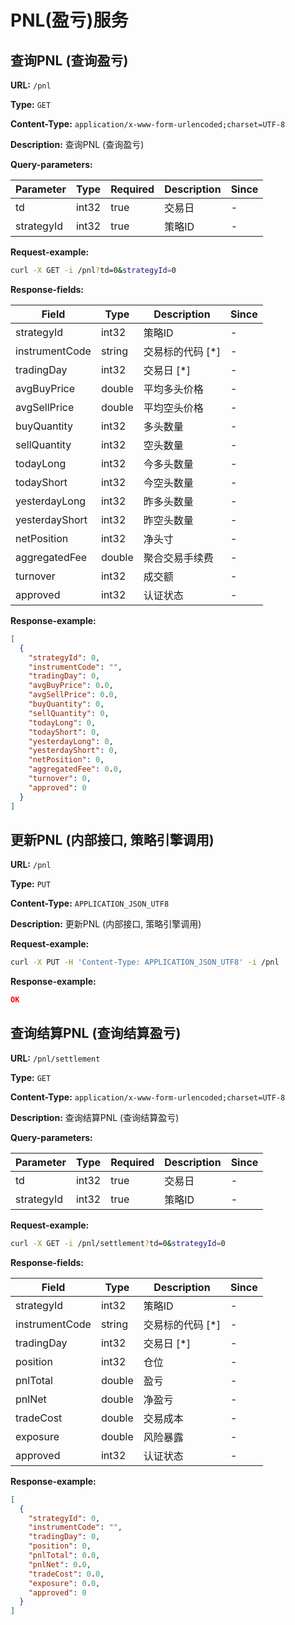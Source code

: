 
# PNL(盈亏)服务
## 查询PNL (查询盈亏)

**URL:** `/pnl`

**Type:** `GET`


**Content-Type:** `application/x-www-form-urlencoded;charset=UTF-8`

**Description:** 查询PNL (查询盈亏)



**Query-parameters:**

| Parameter | Type | Required | Description | Since |
|-----------|------|----------|-------------|-------|
|td|int32|true|交易日|-|
|strategyId|int32|true|策略ID|-|


**Request-example:**
```bash
curl -X GET -i /pnl?td=0&strategyId=0
```

**Response-fields:**

| Field | Type | Description | Since |
|-------|------|-------------|-------|
|strategyId|int32|策略ID|-|
|instrumentCode|string|交易标的代码 [*]|-|
|tradingDay|int32|交易日 [*]|-|
|avgBuyPrice|double|平均多头价格|-|
|avgSellPrice|double|平均空头价格|-|
|buyQuantity|int32|多头数量|-|
|sellQuantity|int32|空头数量|-|
|todayLong|int32|今多头数量|-|
|todayShort|int32|今空头数量|-|
|yesterdayLong|int32|昨多头数量|-|
|yesterdayShort|int32|昨空头数量|-|
|netPosition|int32|净头寸|-|
|aggregatedFee|double|聚合交易手续费|-|
|turnover|int32|成交额|-|
|approved|int32|认证状态|-|

**Response-example:**
```json
[
  {
    "strategyId": 0,
    "instrumentCode": "",
    "tradingDay": 0,
    "avgBuyPrice": 0.0,
    "avgSellPrice": 0.0,
    "buyQuantity": 0,
    "sellQuantity": 0,
    "todayLong": 0,
    "todayShort": 0,
    "yesterdayLong": 0,
    "yesterdayShort": 0,
    "netPosition": 0,
    "aggregatedFee": 0.0,
    "turnover": 0,
    "approved": 0
  }
]
```

## 更新PNL (内部接口, 策略引擎调用)

**URL:** `/pnl`

**Type:** `PUT`


**Content-Type:** `APPLICATION_JSON_UTF8`

**Description:** 更新PNL (内部接口, 策略引擎调用)





**Request-example:**
```bash
curl -X PUT -H 'Content-Type: APPLICATION_JSON_UTF8' -i /pnl
```

**Response-example:**
```json
OK
```

## 查询结算PNL (查询结算盈亏)

**URL:** `/pnl/settlement`

**Type:** `GET`


**Content-Type:** `application/x-www-form-urlencoded;charset=UTF-8`

**Description:** 查询结算PNL (查询结算盈亏)



**Query-parameters:**

| Parameter | Type | Required | Description | Since |
|-----------|------|----------|-------------|-------|
|td|int32|true|交易日|-|
|strategyId|int32|true|策略ID|-|


**Request-example:**
```bash
curl -X GET -i /pnl/settlement?td=0&strategyId=0
```

**Response-fields:**

| Field | Type | Description | Since |
|-------|------|-------------|-------|
|strategyId|int32|策略ID|-|
|instrumentCode|string|交易标的代码 [*]|-|
|tradingDay|int32|交易日 [*]|-|
|position|int32|仓位|-|
|pnlTotal|double|盈亏|-|
|pnlNet|double|净盈亏|-|
|tradeCost|double|交易成本|-|
|exposure|double|风险暴露|-|
|approved|int32|认证状态|-|

**Response-example:**
```json
[
  {
    "strategyId": 0,
    "instrumentCode": "",
    "tradingDay": 0,
    "position": 0,
    "pnlTotal": 0.0,
    "pnlNet": 0.0,
    "tradeCost": 0.0,
    "exposure": 0.0,
    "approved": 0
  }
]
```

